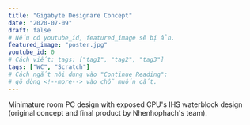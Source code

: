 ```yaml
---
title: "Gigabyte Designare Concept"
date: "2020-07-09"
draft: false
# Nếu có youtube_id, featured_image sẽ bị ẩn.
featured_image: "poster.jpg"
youtube_id: 0
# Cách viết: tags: ["tag1", "tag2", "tag3"]
tags: ["WC", "Scratch"]
# Cách ngắt nội dung vào "Continue Reading":
# gõ dòng <!--more--> vào chỗ muốn cắt.
---
```


Minimature room PC design with exposed CPU's IHS waterblock design (original concept and final product by Nhenhophach's team).
